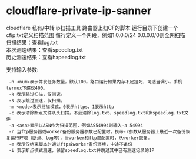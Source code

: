 # cloudflare-private-ip-sanner

cloudflare 私有/中转 ip扫描工具 
路由器上扫CF的脚本 
运行目录下创建一个cfip.txt定义扫描范围 
每行定义一个网段，例如1.0.0.0/24 
0.0.0.0/0则全网扫描 
扫描结果：查看log.txt  
本次测速结果：查看speedlog.txt  
历史测速结果：查看hspeedlog.txt  

支持输入参数:

```
 -n <num>表示并发任务数量，默认100。路由运行如果内存不足挂死，可适当调小。手机termux下建议400。 
 -k 表示跳过扫描，仅测速。
 -s 表示跳过测速，仅扫描。
 -m <mode>表示扫描模式，0表示https，1表示http
 -c 表示清除断点文件从头扫描，不会清除log.txt、speedlog.txt和hspeedlog.txt文件
 -a <asn>表示以ASN作为扫描范围，例如AS54994则输入-a 54994
 -r 当ftp服务器或worker备份服务器参数已配置时，携带-r参数从服务器上最近一次备份恢复运行环境（断点、log等），当worker和ftp都配置时，从worker恢复。
 -e 表示仅结束脚本时通过ftp或worker备份环境，中途不备份
 -i 表示断点模式测速，保留speedlog.txt并跳过其中已有测速记录的IP
```

